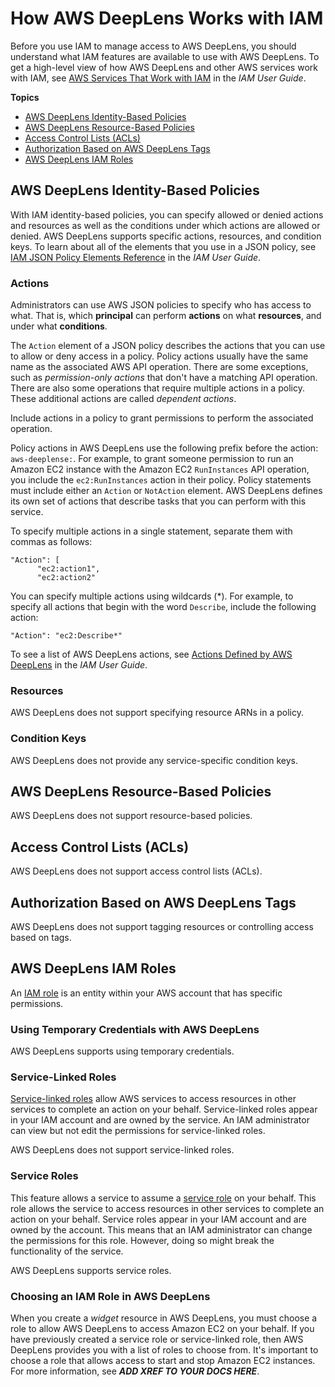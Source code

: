 # How AWS DeepLens Works with IAM<a name="security_iam_service-with-iam"></a>

Before you use IAM to manage access to AWS DeepLens, you should understand what IAM features are available to use with AWS DeepLens\. To get a high\-level view of how AWS DeepLens and other AWS services work with IAM, see [AWS Services That Work with IAM](https://docs.aws.amazon.com/IAM/latest/UserGuide/reference_aws-services-that-work-with-iam.html) in the *IAM User Guide*\.

**Topics**
+ [AWS DeepLens Identity\-Based Policies](#security_iam_service-with-iam-id-based-policies)
+ [AWS DeepLens Resource\-Based Policies](#security_iam_service-with-iam-resource-based-policies)
+ [Access Control Lists \(ACLs\)](#security_iam_service-with-iam-acls)
+ [Authorization Based on AWS DeepLens Tags](#security_iam_service-with-iam-tags)
+ [AWS DeepLens IAM Roles](#security_iam_service-with-iam-roles)

## AWS DeepLens Identity\-Based Policies<a name="security_iam_service-with-iam-id-based-policies"></a>

With IAM identity\-based policies, you can specify allowed or denied actions and resources as well as the conditions under which actions are allowed or denied\. AWS DeepLens supports specific actions, resources, and condition keys\. To learn about all of the elements that you use in a JSON policy, see [IAM JSON Policy Elements Reference](https://docs.aws.amazon.com/IAM/latest/UserGuide/reference_policies_elements.html) in the *IAM User Guide*\.

### Actions<a name="security_iam_service-with-iam-id-based-policies-actions"></a>

Administrators can use AWS JSON policies to specify who has access to what\. That is, which **principal** can perform **actions** on what **resources**, and under what **conditions**\.

The `Action` element of a JSON policy describes the actions that you can use to allow or deny access in a policy\. Policy actions usually have the same name as the associated AWS API operation\. There are some exceptions, such as *permission\-only actions* that don't have a matching API operation\. There are also some operations that require multiple actions in a policy\. These additional actions are called *dependent actions*\.

Include actions in a policy to grant permissions to perform the associated operation\.

Policy actions in AWS DeepLens use the following prefix before the action: `aws-deeplense:`\. For example, to grant someone permission to run an Amazon EC2 instance with the Amazon EC2 `RunInstances` API operation, you include the `ec2:RunInstances` action in their policy\. Policy statements must include either an `Action` or `NotAction` element\. AWS DeepLens defines its own set of actions that describe tasks that you can perform with this service\.

To specify multiple actions in a single statement, separate them with commas as follows:

```
"Action": [
      "ec2:action1",
      "ec2:action2"
```

You can specify multiple actions using wildcards \(\*\)\. For example, to specify all actions that begin with the word `Describe`, include the following action:

```
"Action": "ec2:Describe*"
```



To see a list of AWS DeepLens actions, see [Actions Defined by AWS DeepLens](https://docs.aws.amazon.com/IAM/latest/UserGuide/list_awskeymanagementservice.html#awskeymanagementservice-actions-as-permissions) in the *IAM User Guide*\.

### Resources<a name="security_iam_service-with-iam-id-based-policies-resources"></a>

AWS DeepLens does not support specifying resource ARNs in a policy\.

### Condition Keys<a name="security_iam_service-with-iam-id-based-policies-conditionkeys"></a>

AWS DeepLens does not provide any service\-specific condition keys\. 

## AWS DeepLens Resource\-Based Policies<a name="security_iam_service-with-iam-resource-based-policies"></a>

AWS DeepLens does not support resource\-based policies\.

## Access Control Lists \(ACLs\)<a name="security_iam_service-with-iam-acls"></a>

 AWS DeepLens does not support access control lists \(ACLs\)\. 

## Authorization Based on AWS DeepLens Tags<a name="security_iam_service-with-iam-tags"></a>

 AWS DeepLens does not support tagging resources or controlling access based on tags\. 

## AWS DeepLens IAM Roles<a name="security_iam_service-with-iam-roles"></a>

An [IAM role](https://docs.aws.amazon.com/IAM/latest/UserGuide/id_roles.html) is an entity within your AWS account that has specific permissions\.

### Using Temporary Credentials with AWS DeepLens<a name="security_iam_service-with-iam-roles-tempcreds"></a>

AWS DeepLens supports using temporary credentials\. 

### Service\-Linked Roles<a name="security_iam_service-with-iam-roles-service-linked"></a>

[Service\-linked roles](https://docs.aws.amazon.com/IAM/latest/UserGuide/id_roles_terms-and-concepts.html#iam-term-service-linked-role) allow AWS services to access resources in other services to complete an action on your behalf\. Service\-linked roles appear in your IAM account and are owned by the service\. An IAM administrator can view but not edit the permissions for service\-linked roles\.

AWS DeepLens does not support service\-linked roles\.

### Service Roles<a name="security_iam_service-with-iam-roles-service"></a>

This feature allows a service to assume a [service role](https://docs.aws.amazon.com/IAM/latest/UserGuide/id_roles_terms-and-concepts.html#iam-term-service-role) on your behalf\. This role allows the service to access resources in other services to complete an action on your behalf\. Service roles appear in your IAM account and are owned by the account\. This means that an IAM administrator can change the permissions for this role\. However, doing so might break the functionality of the service\.

AWS DeepLens supports service roles\. 

### Choosing an IAM Role in AWS DeepLens<a name="security_iam_service-with-iam-roles-choose"></a>

When you create a *widget* resource in AWS DeepLens, you must choose a role to allow AWS DeepLens to access Amazon EC2 on your behalf\. If you have previously created a service role or service\-linked role, then AWS DeepLens provides you with a list of roles to choose from\. It's important to choose a role that allows access to start and stop Amazon EC2 instances\. For more information, see ***ADD XREF TO YOUR DOCS HERE***\.